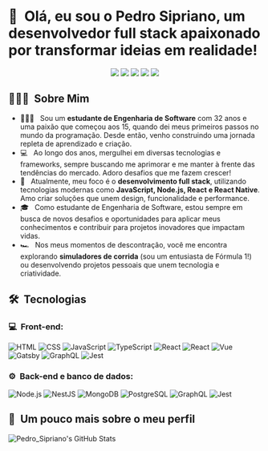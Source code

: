 <h1>👋 &nbsp;Olá, eu sou o Pedro Sipriano, um desenvolvedor full stack apaixonado por transformar ideias em realidade!</h1>
<p align="center">
<a href="https://instagram.com/siprianoweb"><img src="https://img.shields.io/badge/-@siprianoweb-E4405F?style=flat-square&logo=Instagram&logoColor=white"/></a>
<a href="https://siprianoweb.com.br"><img src="https://img.shields.io/badge/-siprianoweb.com.br-3423A6?style=flat-square&logo=Google-Chrome&logoColor=white"/></a>
<a href="https://www.youtube.com/siprianoweb"><img src="https://img.shields.io/badge/-siprianoweb-D62422?style=flatsquare&labelColor=D62422&logo=youtube&logoColor=white"/></a>
<a href="https://www.linkedin.com/in/siprianoweb"><img src="https://img.shields.io/badge/-Pedro%20Sipriano-0077B5?style=flat-square&logo=Linkedin&logoColor=white"/></a>
<a href="mailto:siprianoweb@gmail.com"><img src="https://img.shields.io/badge/-siprianoweb@gmail.com-D14836?style=flat-square&logo=Gmail&logoColor=white"/></a>
</p>

<h2> 👨🏻‍💻 &nbsp;Sobre Mim </h2>

- 👨🏻‍💻 &nbsp; Sou um **estudante de Engenharia de Software** com 32 anos e uma paixão que começou aos 15, quando dei meus primeiros passos no mundo da programação. Desde então, venho construindo uma jornada repleta de aprendizado e criação.
- 💻 &nbsp; Ao longo dos anos, mergulhei em diversas tecnologias e frameworks, sempre buscando me aprimorar e me manter à frente das tendências do mercado. Adoro desafios que me fazem crescer!
- 🚀 &nbsp; Atualmente, meu foco é o **desenvolvimento full stack**, utilizando tecnologias modernas como **JavaScript, Node.js, React e React Native**. Amo criar soluções que unem design, funcionalidade e performance.
- 🎓 &nbsp; Como estudante de Engenharia de Software, estou sempre em busca de novos desafios e oportunidades para aplicar meus conhecimentos e contribuir para projetos inovadores que impactam vidas.
- 🏎 &nbsp; Nos meus momentos de descontração, você me encontra explorando **simuladores de corrida** (sou um entusiasta de Fórmula 1!) ou desenvolvendo projetos pessoais que unem tecnologia e criatividade.

<h2> 🛠 &nbsp;Tecnologias</h2>
<h3>💻 &nbsp;Front-end:</h3>

![HTML](https://img.shields.io/badge/-HTML-333333?style=flat&logo=HTML5)
![CSS](https://img.shields.io/badge/-CSS-333333?style=flat&logo=CSS3&logoColor=1572B6)
![JavaScript](https://img.shields.io/badge/-JavaScript-333333?style=flat&logo=javascript)
![TypeScript](https://img.shields.io/badge/-TypeScript-333333?style=flat&logo=typescript&logoColor=2D79C7)
![React](https://img.shields.io/badge/-React-333333?style=flat&logo=react)
![React](https://img.shields.io/badge/-React%20Native-333333?style=flat&logo=react)
![Vue](https://img.shields.io/badge/-Vue-333333?style=flat&logo=vue.js)
![Gatsby](https://img.shields.io/badge/-Gatsby-333333?style=flat&logo=gatsby)
![GraphQL](https://img.shields.io/badge/-GraphQL-333333?style=flat&logo=graphql&logoColor=E535AB)
![Jest](https://img.shields.io/badge/-Jest-333333?style=flat&logo=jest&logoColor=E535AB)

<h3>⚙️ &nbsp;Back-end e banco de dados:</h3>

![Node.js](https://img.shields.io/badge/-Node.js-333333?style=flat&logo=node.js)
![NestJS](https://img.shields.io/badge/-NestJS-333333?style=flat&logo=nestjs&logoColor=E535AB)
![MongoDB](https://img.shields.io/badge/-MongoDB-333333?style=flat&logo=mongodb)
![PostgreSQL](https://img.shields.io/badge/-PostgreSQL-333333?style=flat&logo=postgresql)
![GraphQL](https://img.shields.io/badge/-GraphQL-333333?style=flat&logo=graphql&logoColor=E535AB)
![Jest](https://img.shields.io/badge/-Jest-333333?style=flat&logo=jest&logoColor=E535AB)

<h2>🚀 &nbsp;Um pouco mais sobre o meu perfil</h2>

![Pedro_Sipriano's GitHub Stats](https://github-readme-stats.vercel.app/api?username=siprianotrader&show_icons=true&theme=dracula)
